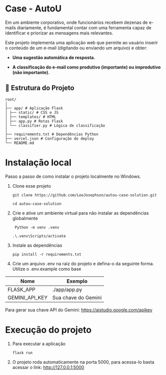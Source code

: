 # **Case - AutoU**

Em um ambiente corporativo, onde funcionários recebem dezenas de e-mails diariamente, é fundamental contar com uma ferramenta capaz de identificar e priorizar as mensagens mais relevantes.

Este projeto implementa uma aplicação web que permite ao usuário inserir o conteúdo de um e-mail (digitando ou enviando um arquivo) e obter:

- **Uma sugestão automática de resposta.**

- **A classificação do e-mail como produtivo (importante) ou improdutivo (não importante).**



## 📂 Estrutura do Projeto
```
root/
│
├── app/ # Aplicação Flask
│ ├── static/ # CSS e JS
│ ├── templates/ # HTML
│ ├── app.py # Rotas Flask
│ └── classifier.py # Lógica de classificação
│
├── requirements.txt # Dependências Python
├── vercel.json # Configuração do deploy
└── README.md

```

# Instalação local

Passo a passo de como instalar o projeto localmente no Windows.

1. Clone esse projeto

    ``git clone https://github.com/LeoJosephson/autou-case-solution.git``

    ``cd autou-case-solution``

2. Crie e ative um ambiente virtual para não instalar as dependências globalmente

    `` Python -m venv .venv``

     `` .\.venv\Scripts/activate ``

3. Instale as dependências

    `` pip install -r requirements.txt ``

4. Crie um arquivo .env na raiz do projeto e defina-o da seguinte forma. Utilize o .env.example como base

| Nome               | Exemplo              | 
| ------------------ | ------------------   |
| FLASK_APP          | ./app/app.py         |
| GEMINI_API_KEY     | Sua chave do Gemini  | 

Para gerar sua chave API do Gemini: https://aistudio.google.com/apikey

# Execução do projeto

1. Para executar a aplicação

    `` flask run ``

2. O projeto roda automaticamente na porta 5000, para acessa-lo basta acessar o link: http://127.0.0.1:5000